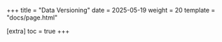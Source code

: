 +++
title = "Data Versioning"
date = 2025-05-19
weight = 20
template = "docs/page.html"

[extra]
toc = true
+++

